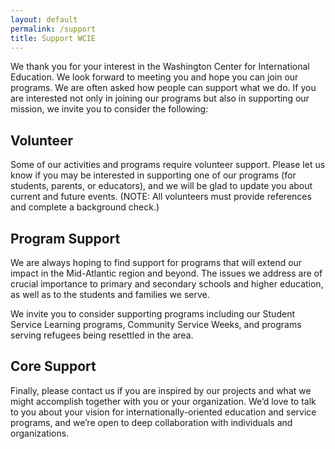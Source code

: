 ```yaml
---
layout: default
permalink: /support
title: Support WCIE
---
```

We thank you for your interest in the Washington Center for International Education. We look forward to meeting you and hope you can join our programs. We are often asked how people can support what we do. If you are interested not only in joining our programs but also in supporting our mission, we invite you to consider the following:

## Volunteer

Some of our activities and programs require volunteer support. Please let us know if you may be interested in supporting one of our programs (for students, parents, or educators), and we will be glad to update you about current and future events. (NOTE: All volunteers must provide references and complete a background check.)

## Program Support

We are always hoping to find support for programs that will extend our impact in the Mid-Atlantic region and beyond. The issues we address are of crucial importance to primary and secondary schools and higher education, as well as to the students and families we serve.

We invite you to consider supporting programs including our Student Service Learning programs, Community Service Weeks, and programs serving refugees being resettled in the area.

## Core Support

Finally, please contact us if you are inspired by our projects and what we might accomplish together with you or your organization. We’d love to talk to you about your vision for internationally-oriented education and service programs, and we’re open to deep collaboration with individuals and organizations.
